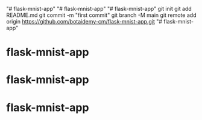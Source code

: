 "# flask-mnist-app" 
"# flask-mnist-app" 
"# flask-mnist-app"    git init    git add README.md      git commit -m "first commit"   git branch -M main   git remote add origin https://github.com/botaidemy-cm/flask-mnist-app.git
"# flask-mnist-app" 
# flask-mnist-app
# flask-mnist-app
# flask-mnist-app
